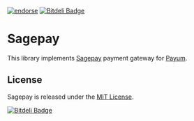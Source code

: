 [![endorse](https://api.coderwall.com/a2xchip/endorsecount.png)](https://coderwall.com/a2xchip)
[![Bitdeli Badge](https://d2weczhvl823v0.cloudfront.net/LedjIn/sagepay/trend.png)](https://bitdeli.com/free "Bitdeli Badge")

# Sagepay

This library implements [Sagepay](http://www.sagepay.com/) payment gateway for [Payum](http://payum.org).

## License

Sagepay is released under the [MIT License](LICENSE).


[![Bitdeli Badge](https://d2weczhvl823v0.cloudfront.net/LedjIn/sagepay/trend.png)](https://bitdeli.com/free "Bitdeli Badge")

